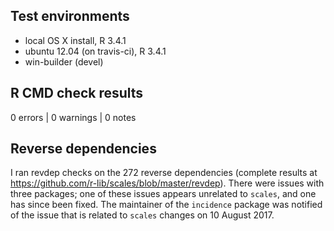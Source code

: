 ## Test environments
* local OS X install, R 3.4.1
* ubuntu 12.04 (on travis-ci), R 3.4.1
* win-builder (devel)

## R CMD check results
0 errors | 0 warnings | 0 notes

## Reverse dependencies

I ran revdep checks on the 272 reverse dependencies (complete results at
https://github.com/r-lib/scales/blob/master/revdep). There were issues with
three packages; one of these issues appears unrelated to `scales`, and one has
since been fixed. The maintainer of the `incidence` package was notified of the
issue that is related to `scales` changes on 10 August 2017.
